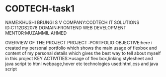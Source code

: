 # CODTECH-task1
NAME:KHUSHI  BRUNGI S V
COMPANY:CODTECH IT SOLUTIONS
ID:CT12DS2078
DOMAIN:FRONTEND WEB DEVELOPMENT
MENTOR:MUZAMMIL AHMED

OVERVIEW OF THE PROJECT
PROJECT :PORTFOLIO
OBJECTIVE:here i created my personal portfolio which shows the main usage of flexbox and content of my personal details which gives the best way to tell about myself in this project
KEY ACTIVITIES:*usage of flex box,linking stylesheet and java script to html webpage,hover etc
technologies used:html,css and java script
